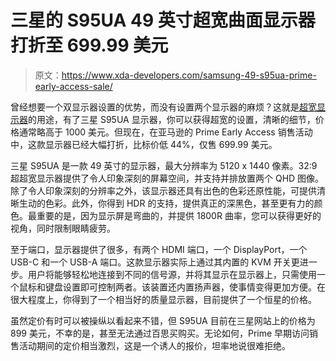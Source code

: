 # 三星的 S95UA 49 英寸超宽曲面显示器打折至 699.99 美元

> 原文：<https://www.xda-developers.com/samsung-49-s95ua-prime-early-access-sale/>

曾经想要一个双显示器设置的优势，而没有设置两个显示器的麻烦？这就是[超宽显示器](https://www.xda-developers.com/best-monitors/)的用途，有了三星 S95UA 显示器，你可以获得超宽的设置，清晰的细节，价格通常略高于 1000 美元。但现在，在亚马逊的 Prime Early Access 销售活动中，这款显示器已经大幅打折，比标价低 44%，仅售 699.99 美元。

三星 S95UA 是一款 49 英寸的显示器，最大分辨率为 5120 x 1440 像素。32:9 超超宽显示器提供了令人印象深刻的屏幕空间，并支持并排放置两个 QHD 图像。除了令人印象深刻的分辨率之外，该显示器还具有出色的色彩还原性能，可提供清晰生动的色彩。此外，你得到 HDR 的支持，提供真正的深黑色，甚至更有力的颜色。最重要的是，因为显示屏是弯曲的，并提供 1800R 曲率，您可以获得更好的视角，同时限制眼睛疲劳。

至于端口，显示器提供了很多，有两个 HDMI 端口，一个 DisplayPort，一个 USB-C 和一个 USB-A 端口。这款显示器实际上通过其内置的 KVM 开关更进一步。用户将能够轻松地连接到不同的信号源，并将其显示在显示器上，只需使用一个鼠标和键盘设置即可控制两者。该装置还内置扬声器，使事情变得更加方便。在很大程度上，你得到了一个相当好的质量显示器，目前提供了一个恒星的价格。

虽然定价有时可以被操纵以看起来不错，但 S95UA 目前在三星网站上的价格为 899 美元，不幸的是，甚至无法通过百思买购买。无论如何，Prime 早期访问销售活动期间的定价相当激烈，这是一个诱人的报价，坦率地说很难拒绝。